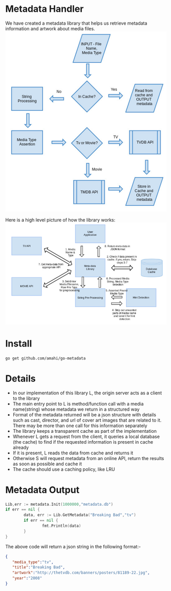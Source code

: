 Metadata Handler
==========
We have created a metadata library that helps us retrieve metadata information and artwork about media files.
![Metadata Flow](docs/img/metadata_flow.jpg)

Here is a high level picture of how the library works:
![Metadata Library Architecture](docs/img/metadata_server.jpg)



Install
=======
`go get github.com/amahi/go-metadata`

Details
=======
* In our implementation of this library L, the origin server acts as a client to the library
* The main entry point to L is method/function call with a media name(string) whose metadata we return in a structured way
* Format of the metadata returned will be a json structure with details such as cast, director, and url of cover art images that are related to it. There may be more than one call for this information separately
* The library keeps a transparent cache as part of the implementation
* Whenever L gets a request from the client, it queries a local database (the cache) to find if the requested information is present in cache already
* If it is present, L reads the data from cache and returns it
* Otherwise S will request metadata from an online API, return the results as soon as possible and cache it
* The cache should use a caching policy, like LRU

Metadata Output
============
```go
Lib,err := metadata.Init(1000000,"metadata.db")
if err == nil {
        data, err := Lib.GetMetadata("Breaking Bad","tv")
        if err == nil {
                fmt.Println(data)
        }
}
```

The above code will return a json string in the following format:-

```json
{
   "media_type":"tv",
   "title":"Breaking Bad",
   "artwork":"http://thetvdb.com/banners/posters/81189-22.jpg",
   "year":"2008"
}
```
